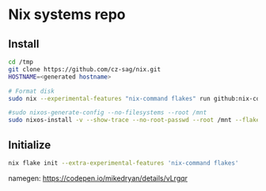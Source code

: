 # Nix systems repo

## Install
```bash
cd /tmp
git clone https://github.com/cz-sag/nix.git
HOSTNAME=<generated hostname>

# Format disk
sudo nix --experimental-features "nix-command flakes" run github:nix-community/disko -- --mode disko /tmp/nix/hosts/${HOSTNAME}/diskio-config.nix

#sudo nixos-generate-config --no-filesystems --root /mnt
sudo nixos-install -v --show-trace --no-root-passwd --root /mnt --flake /tmp/nix#${HOSTNAME}
```

## Initialize
```bash
nix flake init --extra-experimental-features 'nix-command flakes'
```

namegen: https://codepen.io/mikedryan/details/vLrgqr
